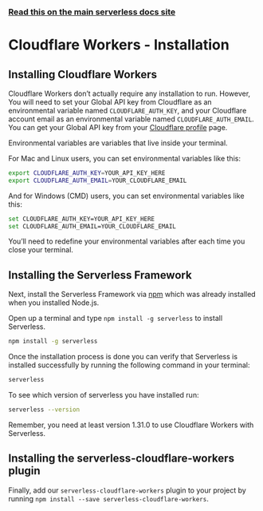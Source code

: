 <!--
title: Serverless Framework - Cloudflare Workers Guide - Installing The Serverless Framework and Cloudflare Workers
menuText: Installation
menuOrder: 3
description: How to install the Serverless Framework and start using it with Cloudflare Workers
layout: Doc
-->

<!-- DOCS-SITE-LINK:START automatically generated  -->
### [Read this on the main serverless docs site](https://www.serverless.com/framework/docs/providers/cloudflare/guide/installation)
<!-- DOCS-SITE-LINK:END -->

# Cloudflare Workers - Installation
 
## Installing Cloudflare Workers
Cloudflare Workers don’t actually require any installation to run. However, You will need to set your Global API key from Cloudflare as an environmental variable named `CLOUDFLARE_AUTH_KEY`, and your Cloudflare account email as an environmental variable named `CLOUDFLARE_AUTH_EMAIL`. You can get your Global API key from your [Cloudflare profile](https://dash.cloudflare.com/profile) page.

Environmental variables are variables that live inside your terminal.

For Mac and Linux users, you can set environmental variables like this:

```bash
export CLOUDFLARE_AUTH_KEY=YOUR_API_KEY_HERE
export CLOUDFLARE_AUTH_EMAIL=YOUR_CLOUDFLARE_EMAIL
```

And for Windows (CMD) users, you can set environmental variables like this:

```bash
set CLOUDFLARE_AUTH_KEY=YOUR_API_KEY_HERE
set CLOUDFLARE_AUTH_EMAIL=YOUR_CLOUDFLARE_EMAIL
```

You’ll need to redefine your environmental variables after each time you close your terminal.

## Installing the Serverless Framework
Next, install the Serverless Framework via [npm](https://npmjs.org) which was already installed when you installed Node.js.
 
Open up a terminal and type `npm install -g serverless` to install Serverless.
 
```bash
npm install -g serverless
```

Once the installation process is done you can verify that Serverless is installed successfully by running the following command in your terminal:
 
```bash
serverless
```

To see which version of serverless you have installed run:
 
```bash
serverless --version
```

Remember, you need at least version 1.31.0 to use Cloudflare Workers with Serverless.

## Installing the serverless-cloudflare-workers plugin
Finally, add our `serverless-cloudflare-workers` plugin to your project by running `npm install --save serverless-cloudflare-workers`.